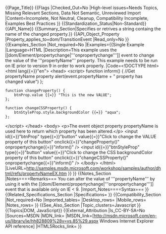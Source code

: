 {{Page_Title}}
{{Flags
|Checked_Out=No
|High-level issues=Needs Topics, Missing Relevant Sections, Data Not Semantic, Unreviewed Import
|Content=Incomplete, Not Neutral, Cleanup, Compatibility Incomplete, Examples Best Practices
}}
{{Standardization_Status|Non-Standard}}
{{API_Name}}
{{Summary_Section|Specifies or retrives a string containg the name of the changed property.}}
{{API_Object_Property
|Property_applies_to=dom/TransitionEvent
|Read_only=No
}}
{{Examples_Section
|Not_required=No
|Examples={{Single Example
|Language=HTML
|Description=This example uses the [[dom/Element/propertychange|'''onpropertychange''']] event to change the value of the '''propertyName''' property. This example needs to be run on IE prior to version 9 in order to work properly. 
|Code=&lt;!DOCTYPE html&gt;
&lt;html lang{{=}}"en"&gt;
&lt;head&gt;
&lt;script&gt;
    function inform() {
        //Get propertyName property
        alert(event.propertyName + " property has changed value")
    };

    function changeProperty() {
        btnProp.value {{=}} "This is the new VALUE";
    };

    function changeCSSProperty() {
        btnStyleProp.style.backgroundColor {{=}} "aqua";
    };
&lt;/script&gt;
&lt;/head&gt;
&lt;body&gt;
    &lt;p&gt;The event object property propertyName is used here to return which property has been altered.&lt;/p&gt;
    &lt;input 
      id{{=}}"btnProp"
      type{{=}}"button"
      value{{=}}"Click to change the VALUE property of this button"
      onclick{{=}}"changeProperty()"
      onpropertychange{{=}}"inform()"
    /&gt;
    &lt;input 
      id{{=}}"btnStyleProp"
      type{{=}}"button"
      value{{=}}"Click to change the CSS backgroundColor property of this button"
      onclick{{=}}"changeCSSProperty()"
      onpropertychange{{=}}"inform()"
    /&gt;
&lt;/body&gt;
&lt;/html&gt;
|LiveURL=http://samples.msdn.microsoft.com/workshop/samples/author/dhtml/refs/propertyNameEX.htm
}}
}}
{{Notes_Section
|Notes====Remarks===
You can alter the value of '''propertyName''' by using it with the [[dom/Element/propertychange|'''onpropertychange''']] event that is available only on IE < 9.
|Import_Notes====Syntax===
}}
{{Related_Specifications_Section
|Specifications=
}}
{{Compatibility_Section
|Not_required=No
|Imported_tables=
|Desktop_rows=
|Mobile_rows=
|Notes_rows=
}}
{{See_Also_Section
|Topic_clusters=Javascript
}}
{{Topics|DOM, JavaScript}}
{{External_Attribution
|Is_CC-BY-SA=No
|Sources=MSDN
|MDN_link=
|MSDN_link=[http://msdn.microsoft.com/en-us/library/ie/hh828809%28v=vs.85%29.aspx Windows Internet Explorer API reference]
|HTML5Rocks_link=
}}